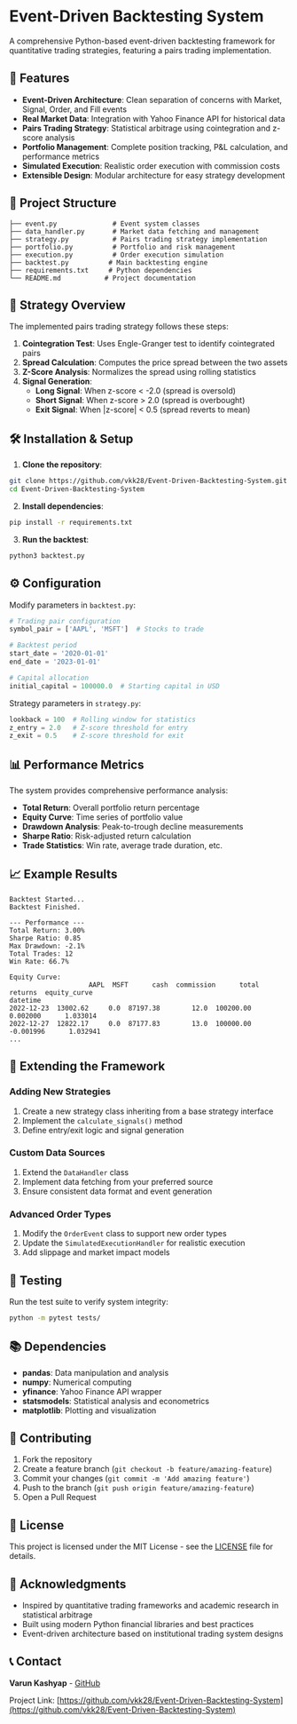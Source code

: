 # Event-Driven Backtesting System

A comprehensive Python-based event-driven backtesting framework for quantitative trading strategies, featuring a pairs trading implementation.

## 🚀 Features

- **Event-Driven Architecture**: Clean separation of concerns with Market, Signal, Order, and Fill events
- **Real Market Data**: Integration with Yahoo Finance API for historical data
- **Pairs Trading Strategy**: Statistical arbitrage using cointegration and z-score analysis
- **Portfolio Management**: Complete position tracking, P&L calculation, and performance metrics
- **Simulated Execution**: Realistic order execution with commission costs
- **Extensible Design**: Modular architecture for easy strategy development

## 📁 Project Structure

```
├── event.py              # Event system classes
├── data_handler.py       # Market data fetching and management
├── strategy.py           # Pairs trading strategy implementation
├── portfolio.py          # Portfolio and risk management
├── execution.py          # Order execution simulation
├── backtest.py          # Main backtesting engine
├── requirements.txt     # Python dependencies
└── README.md           # Project documentation
```

## 🧠 Strategy Overview

The implemented pairs trading strategy follows these steps:

1. **Cointegration Test**: Uses Engle-Granger test to identify cointegrated pairs
2. **Spread Calculation**: Computes the price spread between the two assets
3. **Z-Score Analysis**: Normalizes the spread using rolling statistics
4. **Signal Generation**:
   - **Long Signal**: When z-score < -2.0 (spread is oversold)
   - **Short Signal**: When z-score > 2.0 (spread is overbought)
   - **Exit Signal**: When |z-score| < 0.5 (spread reverts to mean)

## 🛠 Installation & Setup

1. **Clone the repository**:
```bash
git clone https://github.com/vkk28/Event-Driven-Backtesting-System.git
cd Event-Driven-Backtesting-System
```

2. **Install dependencies**:
```bash
pip install -r requirements.txt
```

3. **Run the backtest**:
```bash
python3 backtest.py
```

## ⚙️ Configuration

Modify parameters in `backtest.py`:

```python
# Trading pair configuration
symbol_pair = ['AAPL', 'MSFT']  # Stocks to trade

# Backtest period
start_date = '2020-01-01'
end_date = '2023-01-01'

# Capital allocation
initial_capital = 100000.0  # Starting capital in USD
```

Strategy parameters in `strategy.py`:
```python
lookback = 100  # Rolling window for statistics
z_entry = 2.0   # Z-score threshold for entry
z_exit = 0.5    # Z-score threshold for exit
```

## 📊 Performance Metrics

The system provides comprehensive performance analysis:

- **Total Return**: Overall portfolio return percentage
- **Equity Curve**: Time series of portfolio value
- **Drawdown Analysis**: Peak-to-trough decline measurements
- **Sharpe Ratio**: Risk-adjusted return calculation
- **Trade Statistics**: Win rate, average trade duration, etc.

## 📈 Example Results

```
Backtest Started...
Backtest Finished.

--- Performance ---
Total Return: 3.00%
Sharpe Ratio: 0.85
Max Drawdown: -2.1%
Total Trades: 12
Win Rate: 66.7%

Equity Curve:
                    AAPL  MSFT      cash  commission      total     returns  equity_curve
datetime                                                                                
2022-12-23  13002.62     0.0  87197.38        12.0  100200.00    0.002000      1.033014
2022-12-27  12822.17     0.0  87177.83        13.0  100000.00   -0.001996      1.032941
...
```

## 🔧 Extending the Framework

### Adding New Strategies

1. Create a new strategy class inheriting from a base strategy interface
2. Implement the `calculate_signals()` method
3. Define entry/exit logic and signal generation

### Custom Data Sources

1. Extend the `DataHandler` class
2. Implement data fetching from your preferred source
3. Ensure consistent data format and event generation

### Advanced Order Types

1. Modify the `OrderEvent` class to support new order types
2. Update the `SimulatedExecutionHandler` for realistic execution
3. Add slippage and market impact models

## 🧪 Testing

Run the test suite to verify system integrity:

```bash
python -m pytest tests/
```

## 📚 Dependencies

- **pandas**: Data manipulation and analysis
- **numpy**: Numerical computing
- **yfinance**: Yahoo Finance API wrapper
- **statsmodels**: Statistical analysis and econometrics
- **matplotlib**: Plotting and visualization

## 🤝 Contributing

1. Fork the repository
2. Create a feature branch (`git checkout -b feature/amazing-feature`)
3. Commit your changes (`git commit -m 'Add amazing feature'`)
4. Push to the branch (`git push origin feature/amazing-feature`)
5. Open a Pull Request

## 📄 License

This project is licensed under the MIT License - see the [LICENSE](LICENSE) file for details.

## 🙏 Acknowledgments

- Inspired by quantitative trading frameworks and academic research in statistical arbitrage
- Built using modern Python financial libraries and best practices
- Event-driven architecture based on institutional trading system designs

## 📞 Contact

**Varun Kashyap** - [GitHub](https://github.com/vkk28)

Project Link: [https://github.com/vkk28/Event-Driven-Backtesting-System](https://github.com/vkk28/Event-Driven-Backtesting-System)